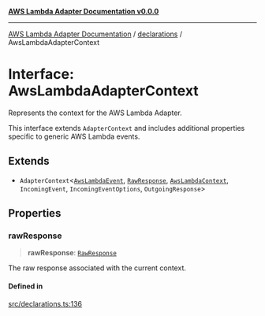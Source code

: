 [**AWS Lambda Adapter Documentation v0.0.0**](../../README.md)

***

[AWS Lambda Adapter Documentation](../../modules.md) / [declarations](../README.md) / AwsLambdaAdapterContext

# Interface: AwsLambdaAdapterContext

Represents the context for the AWS Lambda Adapter.

This interface extends `AdapterContext` and includes additional properties
specific to generic AWS Lambda events.

## Extends

- `AdapterContext`\<[`AwsLambdaEvent`](../type-aliases/AwsLambdaEvent.md), [`RawResponse`](../type-aliases/RawResponse.md), [`AwsLambdaContext`](../type-aliases/AwsLambdaContext.md), `IncomingEvent`, `IncomingEventOptions`, `OutgoingResponse`\>

## Properties

### rawResponse

> **rawResponse**: [`RawResponse`](../type-aliases/RawResponse.md)

The raw response associated with the current context.

#### Defined in

[src/declarations.ts:136](https://github.com/stonemjs/aws-lambda-adapter/blob/f00bc5adf35a7d817c9d8d34c42561c4c82e758d/src/declarations.ts#L136)
